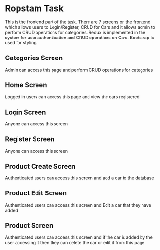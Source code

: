 # Ropstam Task

This is the frontend part of the task. There are 7 screens on the frontend which allows users to Login/Register, CRUD for Cars and it allows admin to perform CRUD operations for categories. Redux is implemented in the system for user authentication and CRUD operations on Cars. Bootstrap is used for styling. 

## Categories Screen

Admin can access this page and perform CRUD operations for categories

## Home Screen

Logged in users can access this page and view the cars registered

## Login Screen

Anyone can access this screen

## Register Screen

Anyone can access this screen

## Product Create Screen

Authenticated users can access this screen and add a car to the database

## Product Edit Screen

Authenticated users can access this screen and Edit a car that they have added

## Product Screen

Authenticated users can access this screen and if the car is added by the user accessing it then they can delete the car or edit it from this page



